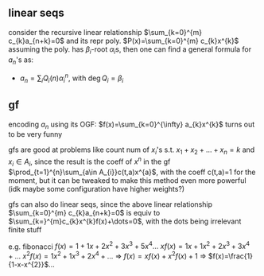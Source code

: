## linear seqs
consider the recursive linear relationship $\sum_{k=0}^{m} c_{k}a_{n+k}=0$ and its repr poly. $P(x)=\sum_{k=0}^{m} c_{k}x^{k}$
assuming the poly. has $\beta_{i}$-root $\alpha_{i}$s, then one can find a general formula for $a_{n}$'s as:
- $a_{n}=\sum_i Q_{i}(n)\alpha_{i}^{n}$, with $\deg Q_{i}=\beta_{i}$

## gf
encoding $a_{n}$ using its OGF: $f(x)=\sum_{k=0}^{\infty} a_{k}x^{k}$ turns out to be very funny

gfs are good at problems like count num of $x_{i}$'s s.t. $x_{1}+x_{2}+\dots+x_{n}=k$ and $x_{i}\in A_{i}$, since the result is the coeff of $x^{n}$ in the gf $\prod_{t=1}^{n}\sum_{a\in A_{i}}c(t,a)x^{a}$, with the coeff c(t,a)=1 for the moment, but it can be tweaked to make this method even more powerful (idk maybe some configuration have higher weights?)

gfs can also do linear seqs, since the above linear relationship $\sum_{k=0}^{m} c_{k}a_{n+k}=0$ is equiv to $\sum_{k=}^{m}c_{k}x^{k}f(x)+\dots=0$, with the dots being irrelevant finite stuff

e.g. fibonacci
$f(x)=1+1x+2x^{2}+3x^{3}+5x^{4}\dots$
$xf(x)=1x+1x^{2}+2x^{3}+3x^{4}+\dots$
$x^{2}f(x)=1x^{2}+1x^{3}+2x^{4}+\dots$
=> $f(x)=xf(x)+x^{2}f(x)+1$
=> $f(x)=\frac{1}{1-x-x^{2}}$...

